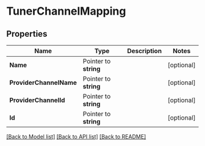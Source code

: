 # TunerChannelMapping

## Properties

Name | Type | Description | Notes
------------ | ------------- | ------------- | -------------
**Name** | Pointer to **string** |  | [optional] 
**ProviderChannelName** | Pointer to **string** |  | [optional] 
**ProviderChannelId** | Pointer to **string** |  | [optional] 
**Id** | Pointer to **string** |  | [optional] 

[[Back to Model list]](../README.md#documentation-for-models) [[Back to API list]](../README.md#documentation-for-api-endpoints) [[Back to README]](../README.md)


